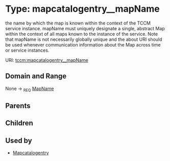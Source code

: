 
# Type: mapcatalogentry__mapName


the name by which the map is known within the context of the TCCM service instance. mapName must uniquely
designate a single, abstract Map within the context of all maps known to the instance of the service.
Note that mapName is not necessarily globally unique and the about URI should be used whenever communication
information about the Map across time or service instances.

URI: [tccm:mapcatalogentry__mapName](https://hotecosystem.org/tccm/mapcatalogentry__mapName)


## Domain and Range

None ->  <sub>REQ</sub> [MapName](types/MapName.md)

## Parents


## Children


## Used by

 * [Mapcatalogentry](Mapcatalogentry.md)
